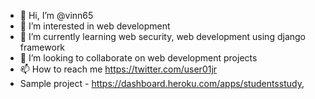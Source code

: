 - 👋 Hi, I’m @vinn65
- 👀 I’m interested in web development 
- 🌱 I’m currently learning web security, web development using django framework
- 💞️ I’m looking to collaborate on web development projects
- 📫 How to reach me https://twitter.com/user01jr
- Sample project - https://dashboard.heroku.com/apps/studentsstudy, 
